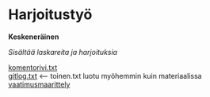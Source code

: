<h1> Harjoitustyö </h1>

**Keskeneräinen**

*Sisältää laskareita ja harjoituksia*

[komentorivi.txt](https://github.com/iPegii/ot-harjoitustyo/blob/master/laskarit/viikko1/komentorivi.txt)  
[gitlog.txt](https://github.com/iPegii/ot-harjoitustyo/blob/master/laskarit/viikko1/gitlog.txt)
<-- toinen.txt luotu myöhemmin kuin materiaalissa  
[vaatimusmaarittely](https://github.com/iPegii/ot-harjoitustyo/blob/master/Harjoitustyö/dokumentaatio/vaatimusmaarittely.md)
